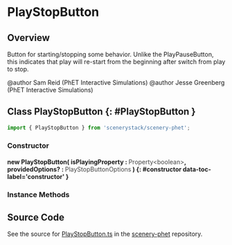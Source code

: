 # PlayStopButton

## Overview

Button for starting/stopping some behavior. Unlike the PlayPauseButton, this indicates that play will re-start
from the beginning after switch from play to stop.

@author Sam Reid (PhET Interactive Simulations)
@author Jesse Greenberg (PhET Interactive Simulations)

## Class PlayStopButton {: #PlayStopButton }


```js
import { PlayStopButton } from 'scenerystack/scenery-phet';
```
### Constructor

#### new PlayStopButton( isPlayingProperty : <span style="font-weight: 400; opacity: 80%;">Property&lt;boolean&gt;</span>, providedOptions? : <span style="font-weight: 400; opacity: 80%;">PlayStopButtonOptions</span> ) {: #constructor data-toc-label='constructor' }

### Instance Methods





## Source Code

See the source for [PlayStopButton.ts](https://github.com/phetsims/scenery-phet/blob/main/js/buttons/PlayStopButton.ts) in the [scenery-phet](https://github.com/phetsims/scenery-phet) repository.
